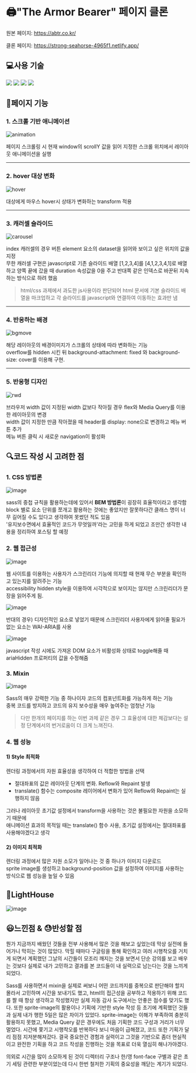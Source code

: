 # 🖨"The Armor Bearer" 페이지 클론
원본 페이지: https://abtr.co.kr/

클론 페이지: https://strong-seahorse-4965f1.netlify.app/

## 💻사용 기술
<img src="https://img.shields.io/badge/html-E34F26?style=for-the-badge&logo=html5&logoColor=white"> <img src="https://img.shields.io/badge/css3-1572B6?style=for-the-badge&logo=css3&logoColor=white"> <img src="https://img.shields.io/badge/sass-CC6699?style=for-the-badge&logo=sass&logoColor=white"> <img src="https://img.shields.io/badge/javascript-F7DF1E?style=for-the-badge&logo=javascript&logoColor=white">

## 📃페이지 기능

### 1. 스크롤 기반 애니메이션
![animation](https://github.com/KDT1-FE/Y_FE_HTML_CSS/assets/100336573/049f758d-6ccf-4c98-8677-4a458e1f1fbf)

페이지 스크롤링 시 현재 window의 scrollY 값을 읽어 지정한 스크롤 위치에서 레이아웃 애니메이션을 실행

---

### 2. hover 대상 변화
![hover](https://github.com/KDT1-FE/Y_FE_HTML_CSS/assets/100336573/f12564e1-c4e0-4e22-82c7-e38b176f7914)

대상에게 마우스 hover시 상태가 변화하는 transform 적용 

---
### 3. 캐러셀 슬라이드
![carousel](https://github.com/KDT1-FE/Y_FE_HTML_CSS/assets/100336573/a48355c0-39fc-4564-b54f-2cd99055f5fe)

index 캐러셀의 경우 버튼 element 요소의 dataset을 읽어와 보이고 싶은 위치의 값을 지정 <br> 무한 캐러셀 구현은 javascript로 기존 슬라이드 배열 [1,2,3,4]를 [4,1,2,3,4,1]로 배열하고 양쪽 끝에 갔을 때 duration 속성값을 0을 주고 반대쪽 같은 인덱스로 바꾼뒤 지속하는 방식으로 하려 했음
> html/css 과제에서 과도한 js사용이라 판단되어 html 문서에 기본 슬라이드 배열을 마크업하고 각 슬라이드를 javascript와 연결하여 이동하는 효과만 냄

---
### 4. 반응하는 배경

![bgmove](https://github.com/KDT1-FE/Y_FE_HTML_CSS/assets/100336573/585745d1-7b8c-4bae-a702-ae9d23d707d1)

해당 레이아웃의 배경이미지가 스크롤의 상태에 따라 변화하는 기능<br>
overflow를 hidden 시킨 뒤 background-attachment: fixed 와 background-size: cover를 이용해 구현.

---
### 5. 반응형 디자인

![rwd](https://github.com/KDT1-FE/Y_FE_HTML_CSS/assets/100336573/c48a96fc-d5b3-4bf6-bcb6-b679a3de22b9)

브라우저 width 값이 지정된 width 값보다 작아질 경우 flex와 Media Query를 이용한 레이아웃의 변경
<br>width 값이 지정한 만큼 작아졌을 때 header를 display: none으로 변경하고 메뉴 버튼 추가
<br>메뉴 버튼 클릭 시 새로운 navigation이 활성화

## 🔍코드 작성 시 고려한 점

### 1. CSS 방법론

![image](https://github.com/KDT1-FE/Y_FE_HTML_CSS/assets/100336573/a83ca789-3ba7-4186-aca1-378276045c0a)

sass의 중첩 규칙을 활용하는데에 있어서 **BEM 방법론**이 굉장히 효율적이라고 생각함
<br>block 별로 요소 단위를 쪼개고 활용하는 것에는 좋았지만 잘못하다간 클래스 명이 너무 길어질 수도 있다고 생각하여 못썼던 적도 있음
<br>'유지보수면에서 효율적인 코드가 무엇일까'라는 고민을 하게 되었고 조만간 생각한 내용을 정리하여 포스팅 할 예정

### 2. 웹 접근성

![image](https://github.com/KDT1-FE/Y_FE_HTML_CSS/assets/100336573/e57be06d-90b2-4b95-9749-030545bf46c7)

웹 사이트를 이용하는 사용자가 스크린리더 기능에 의지할 때 현재 무슨 부분을 확인하고 있는지를 알려주는 기능
<br>accessibility hidden style을 이용하여 시각적으로 보이지는 않지만 스크린리더가 문장을 읽어주게 됨.

![image](https://github.com/KDT1-FE/Y_FE_HTML_CSS/assets/100336573/7f599047-bcee-4ac2-b149-f705e8f8c6db)

반대의 경우) 디자인적인 요소로 넣었기 때문에 스크린리더 사용자에게 읽어줄 필요가 없는 요소는 WAI-ARIA를 사용

![image](https://github.com/KDT1-FE/Y_FE_HTML_CSS/assets/100336573/f72f485b-7d5f-4c64-bd1f-b8af65322b69)

javascript 작성 시에도 가져온 DOM 요소가 비활성화 상태로 toggle해줄 때 ariaHidden 프로퍼티의 값을 수정해줌

### 3. Mixin

![image](https://github.com/KDT1-FE/Y_FE_HTML_CSS/assets/100336573/5b5dba27-d878-4867-856a-e10c2fe0da97)

Sass의 매우 강력한 기능 중 하나이자 코드의 컴포넌트화를 가능하게 하는 기능
<br>중복 코드를 방지하고 코드의 유지 보수성을 매우 높여주는 엄청난 기능
> 다만 한개의 페이지를 하는 이번 과제 같은 경우 그 효율성에 대한 체감보다는 설정 단계에서의 번거로움이 더 크게 느껴진다.

### 4. 웹 성능

#### 1) Style 최적화
렌더링 과정에서의 자원 효율성을 생각하여 더 적합한 방법을 선택
- 절대좌표의 값은 레이아웃 단계의 변화. Reflow와 Repaint 발생
- translate() 함수는 composite 레이어에서 변화가 있어 Reflow와 Repaint는 실행하지 않음

그러나 레이아웃 초기값 설정에서 transform을 사용하는 것은 불필요한 자원을 소모하기 때문에
<br>애니메이션 효과의 목적일 때는 translate() 함수 사용, 초기값 설정에서는 절대좌표를 사용해야겠다고 생각

#### 2) 이미지 최적화
렌더링 과정에서 많은 자원 소모가 일어나는 것 중 하나가 이미지 다운로드
<br> sprite image를 생성하고 background-position 값을 설정하여 이미지를 사용하는 방식으로 웹 성능을 높일 수 있음

## 🔔LightHouse
![image](https://github.com/KDT1-FE/Y_FE_HTML_CSS/assets/100336573/4ae2b713-5ab8-4a13-9022-ddebb731aea9)

## 😃느낀점 & 😓반성할 점

뭔가 지금까지 배웠던 것들을 전부 사용해서 많은 것을 해보고 싶었는데 막상 실전에 들어가니 막히는 것이 많았다.
막힐 때마다 구글링을 통해 확인하고 여러 시행착오를 거치게 되면서 계획했던 그날의 시간들이 모조리 깨지는 것을 보면서 단순 강의를 보고 배우는 것보다 실제로 내가 고민하고 결과를 본 코드들이 내 실력으로 남는다는 것을 느끼게 되었다.

Sass를 사용하면서 mixin을 실제로 써보니 어떤 코드까지를 중복으로 판단해야 할지 몰라서 고민하며 시간을 보내기도 했고, html의 접근성을 공부하고 적용하기 위해 코드를 짤 때 항상 생각하고 작성했지만 실제 자동 감사 도구에서는 안좋은 점수를 맞기도 했다. 또한 sprite-image의 활용이나 기획에 기반한 style 작성 등 초기에 계획했던 것들과 실제 내가 행한 5일은 많은 차이가 있었다. sprite-image는 이해가 부족하여 충분히 활용하지 못했고, Media Query 같은 경우에도 처음 기획한 코드 구성과 거리가 너무 멀었다. 시간에 쫓기고 시행착오를 반복하다 보니 마음이 급해졌고, 코드 또한 기획가 달리 점점 지저분해져갔다. 결국 중요한건 경험과 실력이고 그것을 기반으로 좀더 현실적이고 완전한 기획을 하고 코드 작성을 진행하는 것을 목표로 더욱 열심히 해나가야겠다.
 
의외로 시간을 많이 소모하게 된 것이 디렉터리 구조나 한/영 font-face 구별과 같은 초기 세팅 관련한 부분이었는데 다시 한번 철저한 기획의 중요성을 깨닫는 계기가 되었다.




